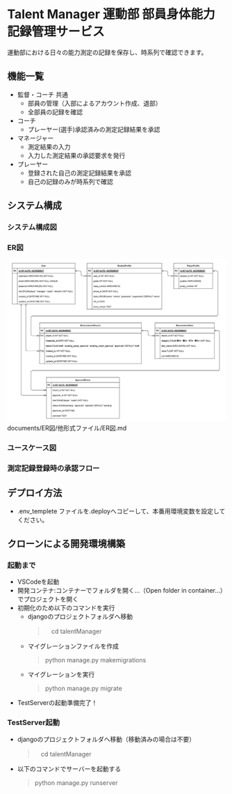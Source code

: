 # Talent Manager 運動部 部員身体能力 記録管理サービス
運動部における日々の能力測定の記録を保存し、時系列で確認できます。

## 機能一覧

- 監督・コーチ 共通
    - 部員の管理（入部によるアカウント作成、退部）
    - 全部員の記録を確認
- コーチ
    - プレーヤー(選手)承認済みの測定記録結果を承認
- マネージャー
    - 測定結果の入力
    - 入力した測定結果の承認要求を発行
- プレーヤー
    - 登録された自己の測定記録結果を承認
    - 自己の記録のみが時系列で確認

## システム構成
### システム構成図

### ER図
![ER図](documents/ER図/他形式ファイル/ER図.png)
documents/ER図/他形式ファイル/ER図.md

### ユースケース図

### 測定記録登録時の承認フロー

## デプロイ方法
- .env_templete ファイルを.deployへコピーして、本番用環境変数を設定してください。


## クローンによる開発環境構築
### 起動まで
- VSCodeを起動 
- 開発コンテナ:コンテナーでフォルダを開く...（Open folder in container...）でプロジェクトを開く
- 初期化のため以下のコマンドを実行
    - djangoのプロジェクトフォルダへ移動  
        >　cd talentManager
    - マイグレーションファイルを作成
        > python manage.py makemigrations  
    - マイグレーションを実行
        > python manage.py migrate  
- TestServerの起動準備完了！

### TestServer起動
- djangoのプロジェクトフォルダへ移動（移動済みの場合は不要）
    >　cd talentManager
- 以下のコマンドでサーバーを起動する
    > python manage.py runserver  
